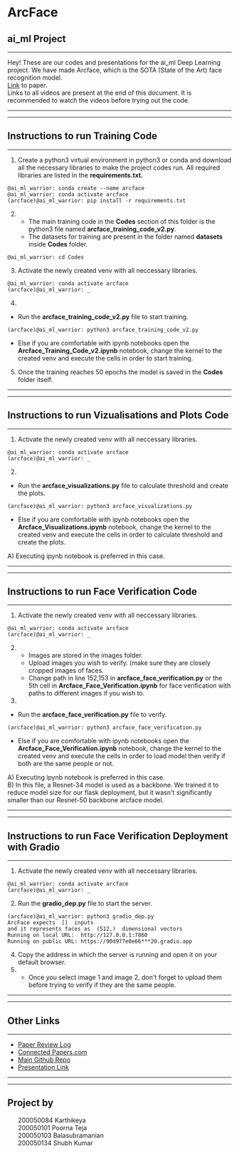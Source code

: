 # ArcFace 
## ai_ml Project
***
Hey! These are our codes and presentations for the ai_ml Deep Learning project.
We have made Arcface, which is the SOTA (State of the Art) face recognition model.<br>
[Link](https://arxiv.org/pdf/1804.06655.pdf) to paper.<br>
Links to all videos are present at the end of this document. It is recommended to watch the videos before trying out the code.
***
***
## Instructions to run Training Code
***
1. Create a python3 virtual environment in python3 or conda and download all the necessary libraries to make the project codes run. All required libraries are listed in the <b>requirements.txt.</b>
```console
@ai_ml_warrior: conda create --name arcface
@ai_ml_warrior: conda activate arcface
(arcface)@ai_ml_warrior: pip install -r requirements.txt
```
2. * The main training code in the <b>Codes</b> section of this folder is the python3 file named <b>arcface_training_code_v2.py</b>. 
    * The datasets for training are present in the folder named <b>datasets</b> inside <b>Codes</b> folder.
```console
@ai_ml_warrior: cd Codes
```
3. Activate the newly created venv with all neccessary libraries.
```console
@ai_ml_warrior: conda activate arcface
(arcface)@ai_ml_warrior: _
```
4. 
* Run the <b>arcface_training_code_v2.py</b> file to start training.
```console
(arcface)@ai_ml_warrior: python3 arcface_training_code_v2.py
```
* Else if you are comfortable with ipynb notebooks open the <b>Arcface_Training_Code_v2.ipynb</b> notebook, change the kernel to the created venv and execute the cells in order to start training.

5. Once the training reaches 50 epochs the model is saved in the <b>Codes</b> folder itself.<br>
***
***
## Instructions to run Vizualisations and Plots Code
***
1. Activate the newly created venv with all neccessary libraries.
```console
@ai_ml_warrior: conda activate arcface
(arcface)@ai_ml_warrior: _
```
2. 
* Run the <b>arcface_visualizations.py</b> file to calculate threshold and create the plots.
```console
(arcface)@ai_ml_warrior: python3 arcface_visualizations.py
```
* Else if you are comfortable with ipynb notebooks open the <b>Arcface_Visualizations.ipynb</b> notebook, change the kernel to the created venv and execute the cells in order to calculate threshold and create the plots.

A) Executing ipynb notebook is preferred in this case.<br>
***
***
## Instructions to run Face Verification Code
***
1. Activate the newly created venv with all neccessary libraries.
```console
@ai_ml_warrior: conda activate arcface
(arcface)@ai_ml_warrior: _
```
2. * Images are stored in the images folder. 
    * Upload images you wish to verify. (make sure they are closely cropped images of faces.
    * Change path in line 152,153 in <b>arcface_face_verification.py</b> or the 5th cell in <b>Arcface_Face_Verification.ipynb</b> for face verification with paths to different images if you wish to.
3. 
* Run the <b>arcface_face_verification.py</b> file to verify.
```console
(arcface)@ai_ml_warrior: python3 arcface_face_verification.py
```
* Else if you are comfortable with ipynb notebooks open the <b>Arcface_Face_Verification.ipynb</b> notebook, change the kernel to the created venv and execute the cells in order to load model then verify if both are the same people or not.

A) Executing ipynb notebook is preferred in this case.<br>
B) In this file, a Resnet-34 model is used as a backbone. We trained it to reduce model size for our flask deployment, but it wasn't significantly smaller than our Resnet-50 backbone arcface model.<br>
***
***
## Instructions to run Face Verification Deployment with Gradio
***
1. Activate the newly created venv with all neccessary libraries.
```console
@ai_ml_warrior: conda activate arcface
(arcface)@ai_ml_warrior: _
```
2. Run the <b>gradio_dep.py</b> file to start the server.
```console
(arcface)@ai_ml_warrior: python3 gradio_dep.py
ArcFace expects  []  inputs
and it represents faces as  (512,)  dimensional vectors
Running on local URL:  http://127.0.0.1:7860
Running on public URL: https://90d977e0e66***20.gradio.app
```
4. Copy the address in which the server is running and open it on your default browser.
5. * Once you select image 1 and image 2, don't forget to upload them before trying to verify if they are the same people.
***
***
## Other Links
***
- [Paper Review Log](https://zestyoreo9.gitbook.io/deep-learning-and-neural-networks/one-shot-learning-project/papers)<br>
- [Connected Papers.com](https://www.connectedpapers.com/main/d4f100ca5edfe53b562f1d170b2c48939bab0e27/ArcFace%3A-Additive-Angular-Margin-Loss-for-Deep-Face-Recognition/graph)<br>
- [Main Github Repo](https://github.com/HighonPi/ArcFace)<br>
- [Presentation Link](https://github.com/HighonPi/ArcFace/blob/master/submission/Arcface%20AI-ML%20Project.pptx)
***
***
## Project by <br>
&nbsp;&nbsp;&nbsp;&nbsp;&nbsp;&nbsp;200050084 Karthikeya<br>
&nbsp;&nbsp;&nbsp;&nbsp;&nbsp;&nbsp;200050101 Poorna Teja<br>
&nbsp;&nbsp;&nbsp;&nbsp;&nbsp;&nbsp;200050103 Balasubramanian<br>
&nbsp;&nbsp;&nbsp;&nbsp;&nbsp;&nbsp;200050134 Shubh Kumar